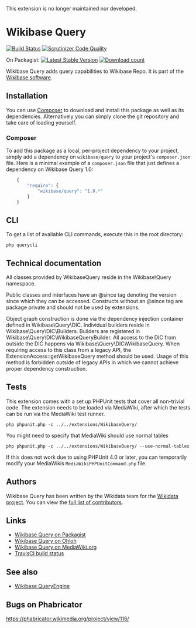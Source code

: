 This extension is no longer maintained nor developed.

# Wikibase Query

[![Build Status](https://secure.travis-ci.org/wmde/WikibaseQuery.png?branch=master)](http://travis-ci.org/wmde/WikibaseQuery)
[![Scrutinizer Code Quality](https://scrutinizer-ci.com/g/wmde/WikibaseQuery/badges/quality-score.png?s=0916f98c5cbdd030e32d936f98392a8e1e95f53f)](https://scrutinizer-ci.com/g/wmde/WikibaseQuery/)

On Packagist:
[![Latest Stable Version](https://poser.pugx.org/wikibase/query/version.png)](https://packagist.org/packages/wikibase/query)
[![Download count](https://poser.pugx.org/wikibase/query/d/total.png)](https://packagist.org/packages/wikibase/query)

Wikibase Query adds query capabilities to Wikibase Repo. It is part of the [Wikibase software](http://wikiba.se/).

## Installation

You can use [Composer](http://getcomposer.org/) to download and install
this package as well as its dependencies. Alternatively you can simply clone
the git repository and take care of loading yourself.

### Composer

To add this package as a local, per-project dependency to your project, simply add a
dependency on `wikibase/query` to your project's `composer.json` file.
Here is a minimal example of a `composer.json` file that just defines a dependency on
Wikibase Query 1.0:

```js
    {
        "require": {
            "wikibase/query": "1.0.*"
        }
    }
```

## CLI

To get a list of available CLI commands, execute this in the root directory:

    php querycli

## Technical documentation

All classes provided by WikibaseQuery reside in the Wikibase\Query namespace.

Public classes and interfaces have an @since tag denoting the version since which they can be accessed.
Constructs without an @since tag are package private and should not be used by extensions.

Object graph construction is done via the dependency injection container defined in Wikibase\Query\DIC.
Individual builders reside in Wikibase\Query\DIC\Builders. Builders are registered in
Wikibase\Query\DIC\WikibaseQueryBuilder. All access to the DIC from outside the DIC happens via
Wikibase\Query\DIC\WikibaseQuery. When requiring access to this class from a legacy API,
the ExtensionAccess::getWikibaseQuery method should be used. Usage of this method is forbidden
outside of legacy APIs in which we cannot achieve proper dependency construction.

## Tests

This extension comes with a set up PHPUnit tests that cover all non-trivial code. The extension
needs to be loaded via MediaWiki, after which the tests can be run via the MediaWiki test runner.

    php phpunit.php -c ../../extensions/WikibaseQuery/

You might need to specify that MediaWiki should use normal tables

    php phpunit.php -c ../../extensions/WikibaseQuery/ --use-normal-tables

If this does not work due to using PHPUnit 4.0 or later, you can temporarily modify your
MediaWikis `MediaWikiPHPUnitCommand.php` file.

## Authors

Wikibase Query has been written by the Wikidata team for the [Wikidata project](https://wikidata.org/).
You can view the [full list of contributors](https://www.ohloh.net/p/wikibasequery/contributors).

## Links

* [Wikibase Query on Packagist](https://packagist.org/packages/wikibase/query)
* [Wikibase Query on Ohloh](https://www.ohloh.net/p/wikibasequery)
* [Wikibase Query on MediaWiki.org](https://www.mediawiki.org/wiki/Extension:Wikibase_Query)
* [TravisCI build status](https://travis-ci.org/wmde/WikibaseQuery)

## See also

* [Wikibase QueryEngine](https://github.com/wmde/WikibaseQueryEngine)

## Bugs on Phabricator

https://phabricator.wikimedia.org/project/view/116/

